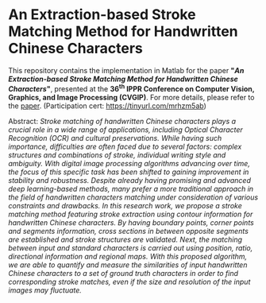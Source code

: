 # An Extraction-based Stroke Matching Method for Handwritten Chinese Characters 
This repository contains the implementation in Matlab for the paper **"*An Extraction-based Stroke Matching Method for Handwritten Chinese Characters*"**, presented at the **36<sup>th</sup> IPPR Conference on Computer Vision, Graphics, and Image Processing (CVGIP)**. For more details, please refer to the [paper](./paper.pdf). (Participation cert: https://tinyurl.com/mrhzm5ab)

Abstract: 
*Stroke matching of handwritten Chinese characters plays a crucial role in a wide range of applications, including Optical Character Recognition (OCR) and cultural preservations. While having such importance, difficulties are often faced due to several factors: complex structures and combinations of stroke, individual writing style and ambiguity. With digital image processing algorithms advancing over time, the focus of this specific task has been shifted to gaining improvement in stability and robustness. Despite already having promising and advanced deep learning-based methods, many prefer a more traditional approach in the field of handwritten characters matching under consideration of various constraints and drawbacks. In this research work, we propose a stroke matching method featuring stroke extraction using contour information for handwritten Chinese characters. By having boundary points, corner points and segments information, cross sections in between opposite segments are established and stroke structures are validated. Next, the matching between input and standard characters is carried out using position, ratio, directional information and regional maps. With this proposed algorithm, we are able to quantify and measure the similarities of input handwritten Chinese characters to a set of ground truth characters in order to find corresponding stroke matches, even if the size and resolution of the input images may fluctuate.*
